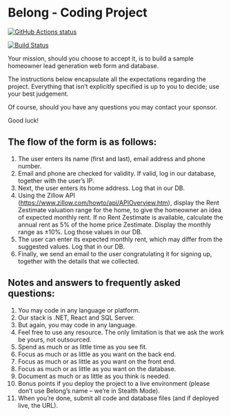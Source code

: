 # Belong - Coding Project

<p align="left">
  <a href="https://github.com/olegburov/Belong"><img alt="GitHub Actions status" src="https://github.com/olegburov/Belong/workflows/ASP.NET%20Core%20CI/badge.svg"></a>
</p>

[![Build Status](https://dev.azure.com/olegburov/Belong/_apis/build/status/olegburov.Belong?branchName=master)](https://dev.azure.com/olegburov/Belong/_build/latest?definitionId=11&branchName=master)

Your mission, should you choose to accept it, is to build a sample homeowner lead generation web form and database.

The instructions below encapsulate all the expectations regarding the project. Everything that isn’t explicitly specified is up to you to decide; use your best judgement.

Of course, should you have any questions you may contact your sponsor.

Good luck!

## The flow of the form is as follows:

1. The user enters its name (first and last), email address and phone number.
2. Email and phone are checked for validity. If valid, log in our database, together with the user’s IP.
3. Next, the user enters its home address. Log that in our DB.
4. Using the Zillow API (https://www.zillow.com/howto/api/APIOverview.htm), display the Rent Zestimate valuation range for the home, to give the homeowner an idea of expected monthly rent.
If no Rent Zestimate is available, calculate the annual rent as 5% of the home price Zestimate. Display the monthly range as ±10%.
Log those values in our DB.
5. The user can enter its expected monthly rent, which may differ from the suggested values. Log that in our DB.
6. Finally, we send an email to the user congratulating it for signing up, together with the details that we collected.

## Notes and answers to frequently asked questions:

1. You may code in any language or platform.
2. Our stack is .NET, React and SQL Server.
3. But again, you may code in any language.
4. Feel free to use any resource. The only limitation is that we ask the work be yours, not outsourced.
5. Spend as much or as little time as you see fit.
6. Focus as much or as little as you want on the back end.
7. Focus as much or as little as you want on the front end.
8. Focus as much or as little as you want on the database.
9. Document as much or as little as you think is needed.
10. Bonus points if you deploy the project to a live environment (please don’t use Belong’s name – we’re in Stealth Mode).
11. When you’re done, submit all code and database files (and if deployed live, the URL).
